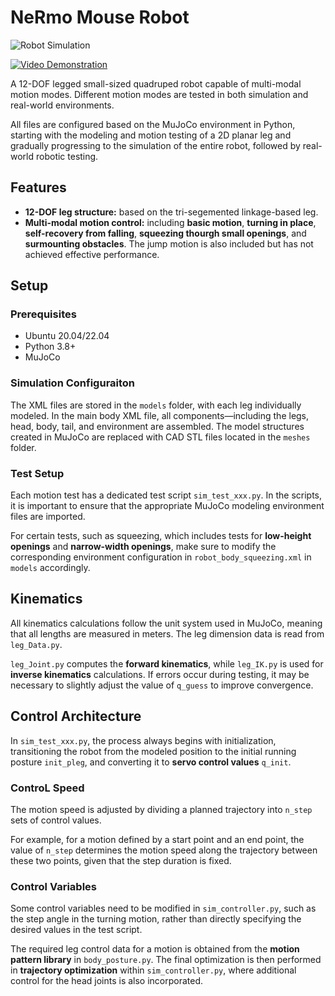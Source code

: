 # NeRmo Mouse Robot

![Robot Simulation](images/NeRmo_Overview.jpg)

[![Video Demonstration](https://img.shields.io/youtube/channel/views/:UClva9bOC5x7I6EH2yGsfpeg)](https://www.youtube.com/watch?v=iS-gbdyKS5s&list=PLG0yEiqorTkgIp97KAagTFfdkPwRGbhUh&index=63)

A 12-DOF legged small-sized quadruped robot capable of multi-modal motion modes. Different motion modes are tested in both simulation and real-world environments.

All files are configured based on the MuJoCo environment in Python, starting with the modeling and motion testing of a 2D planar leg and gradually progressing to the simulation of the entire robot, followed by real-world robotic testing.

## Features
- **12-DOF leg structure:** based on the tri-segemented linkage-based leg.
- **Multi-modal motion control:** including **basic motion**, **turning in place**, **self-recovery from falling**, **squeezing thourgh small openings**, and **surmounting obstacles**. The jump motion is also included but has not achieved effective performance.

## Setup
### Prerequisites
- Ubuntu 20.04/22.04
- Python 3.8+
- MuJoCo

### Simulation Configuraiton
The XML files are stored in the `models` folder, with each leg individually modeled. In the main body XML file, all components—including the legs, head, body, tail, and environment are assembled. The model structures created in MuJoCo are replaced with CAD STL files located in the `meshes` folder.

### Test Setup
Each motion test has a dedicated test script `sim_test_xxx.py`. In the scripts, it is important to ensure that the appropriate MuJoCo modeling environment files are imported. 

For certain tests, such as squeezing, which includes tests for **low-height openings** and **narrow-width openings**, make sure to modify the corresponding environment configuration in `robot_body_squeezing.xml` in `models` accordingly.

## Kinematics
All kinematics calculations follow the unit system used in MuJoCo, meaning that all lengths are measured in meters. The leg dimension data is read from `leg_Data.py`.

`leg_Joint.py` computes the **forward kinematics**, while `leg_IK.py` is used for **inverse kinematics** calculations. If errors occur during testing, it may be necessary to slightly adjust the value of `q_guess` to improve convergence.

## Control Architecture
In `sim_test_xxx.py`, the process always begins with initialization, transitioning the robot from the modeled position to the initial running posture `init_pleg`, and converting it to **servo control values** `q_init`.

### ControL Speed
The motion speed is adjusted by dividing a planned trajectory into `n_step` sets of control values. 

For example, for a motion defined by a start point and an end point, the value of `n_step` determines the motion speed along the trajectory between these two points, given that the step duration is fixed.

### Control Variables
Some control variables need to be modified in `sim_controller.py`, such as the step angle in the turning motion, rather than directly specifying the desired values in the test script.

The required leg control data for a motion is obtained from the **motion pattern library** in `body_posture.py`. The final optimization is then performed in **trajectory optimization** within `sim_controller.py`, where additional control for the head joints is also incorporated.
